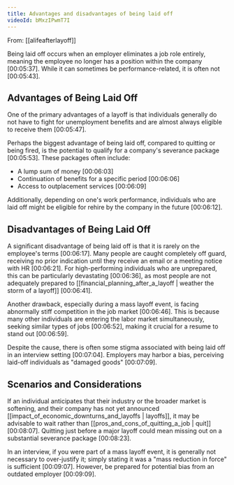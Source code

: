 ```yaml
---
title: Advantages and disadvantages of being laid off
videoId: bMxzIPwmT7I
---
```


From: [[alifeafterlayoff]] <br/> 

Being laid off occurs when an employer eliminates a job role entirely, meaning the employee no longer has a position within the company <a class="yt-timestamp" data-t="00:05:37">[00:05:37]</a>. While it can sometimes be performance-related, it is often not <a class="yt-timestamp" data-t="00:05:43">[00:05:43]</a>.

## Advantages of Being Laid Off

One of the primary advantages of a layoff is that individuals generally do not have to fight for unemployment benefits and are almost always eligible to receive them <a class="yt-timestamp" data-t="00:05:47">[00:05:47]</a>.

Perhaps the biggest advantage of being laid off, compared to quitting or being fired, is the potential to qualify for a company's severance package <a class="yt-timestamp" data-t="00:05:53">[00:05:53]</a>. These packages often include:
*   A lump sum of money <a class="yt-timestamp" data-t="00:06:03">[00:06:03]</a>
*   Continuation of benefits for a specific period <a class="yt-timestamp" data-t="00:06:06">[00:06:06]</a>
*   Access to outplacement services <a class="yt-timestamp" data-t="00:06:09">[00:06:09]</a>

Additionally, depending on one's work performance, individuals who are laid off might be eligible for rehire by the company in the future <a class="yt-timestamp" data-t="00:06:12">[00:06:12]</a>.

## Disadvantages of Being Laid Off

A significant disadvantage of being laid off is that it is rarely on the employee's terms <a class="yt-timestamp" data-t="00:06:17">[00:06:17]</a>. Many people are caught completely off guard, receiving no prior indication until they receive an email or a meeting notice with HR <a class="yt-timestamp" data-t="00:06:21">[00:06:21]</a>. For high-performing individuals who are unprepared, this can be particularly devastating <a class="yt-timestamp" data-t="00:06:36">[00:06:36]</a>, as most people are not adequately prepared to [[financial_planning_after_a_layoff | weather the storm of a layoff]] <a class="yt-timestamp" data-t="00:06:41">[00:06:41]</a>.

Another drawback, especially during a mass layoff event, is facing abnormally stiff competition in the job market <a class="yt-timestamp" data-t="00:06:46">[00:06:46]</a>. This is because many other individuals are entering the labor market simultaneously, seeking similar types of jobs <a class="yt-timestamp" data-t="00:06:52">[00:06:52]</a>, making it crucial for a resume to stand out <a class="yt-timestamp" data-t="00:06:59">[00:06:59]</a>.

Despite the cause, there is often some stigma associated with being laid off in an interview setting <a class="yt-timestamp" data-t="00:07:04">[00:07:04]</a>. Employers may harbor a bias, perceiving laid-off individuals as "damaged goods" <a class="yt-timestamp" data-t="00:07:09">[00:07:09]</a>.

## Scenarios and Considerations

If an individual anticipates that their industry or the broader market is softening, and their company has not yet announced [[impact_of_economic_downturns_and_layoffs | layoffs]], it may be advisable to wait rather than [[pros_and_cons_of_quitting_a_job | quit]] <a class="yt-timestamp" data-t="00:08:07">[00:08:07]</a>. Quitting just before a major layoff could mean missing out on a substantial severance package <a class="yt-timestamp" data-t="00:08:23">[00:08:23]</a>.

In an interview, if you were part of a mass layoff event, it is generally not necessary to over-justify it; simply stating it was a "mass reduction in force" is sufficient <a class="yt-timestamp" data-t="00:09:07">[00:09:07]</a>. However, be prepared for potential bias from an outdated employer <a class="yt-timestamp" data-t="00:09:09">[00:09:09]</a>.